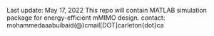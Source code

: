 Last update: May 17, 2022
This repo will contain MATLAB simulation package for energy-efficient mMIMO design.
contact: mohammedaaabuibaid(@)cmail[DOT]carleton{dot}ca
